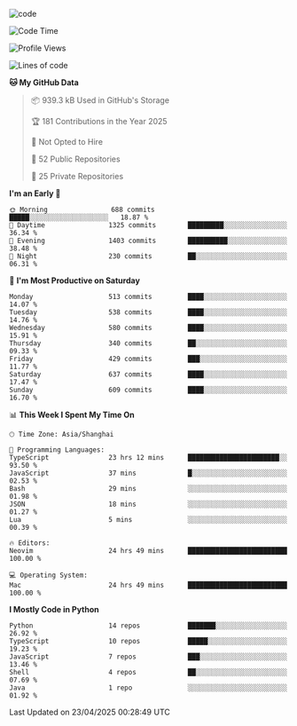 
<!--
**liuyaanng/liuyaanng** is a ✨ _special_ ✨ repository because its `README.md` (this file) appears on your GitHub profile.

Here are some ideas to get you started:

- 🔭 I’m currently working on ...
- 🌱 I’m currently learning ...
- 👯 I’m looking to collaborate on ...
- 🤔 I’m looking for help with ...
- 💬 Ask me about ...
- 📫 How to reach me: ...
- 😄 Pronouns: ...
- ⚡ Fun fact: ...
-->


![code](https://cdn.jsdelivr.net/gh/liuyaanng/liuyaanng@1.0/code.gif) 

<!--START_SECTION:waka-->
![Code Time](http://img.shields.io/badge/Code%20Time-1%2C384%20hrs%204%20mins-blue)

![Profile Views](http://img.shields.io/badge/Profile%20Views-0-blue)

![Lines of code](https://img.shields.io/badge/From%20Hello%20World%20I%27ve%20Written-21.0%20million%20lines%20of%20code-blue)

**🐱 My GitHub Data** 

> 📦 939.3 kB Used in GitHub's Storage 
 > 
> 🏆 181 Contributions in the Year 2025
 > 
> 🚫 Not Opted to Hire
 > 
> 📜 52 Public Repositories 
 > 
> 🔑 25 Private Repositories 
 > 
**I'm an Early 🐤** 

```text
🌞 Morning                688 commits         █████░░░░░░░░░░░░░░░░░░░░   18.87 % 
🌆 Daytime                1325 commits        █████████░░░░░░░░░░░░░░░░   36.34 % 
🌃 Evening                1403 commits        ██████████░░░░░░░░░░░░░░░   38.48 % 
🌙 Night                  230 commits         ██░░░░░░░░░░░░░░░░░░░░░░░   06.31 % 
```
📅 **I'm Most Productive on Saturday** 

```text
Monday                   513 commits         ████░░░░░░░░░░░░░░░░░░░░░   14.07 % 
Tuesday                  538 commits         ████░░░░░░░░░░░░░░░░░░░░░   14.76 % 
Wednesday                580 commits         ████░░░░░░░░░░░░░░░░░░░░░   15.91 % 
Thursday                 340 commits         ██░░░░░░░░░░░░░░░░░░░░░░░   09.33 % 
Friday                   429 commits         ███░░░░░░░░░░░░░░░░░░░░░░   11.77 % 
Saturday                 637 commits         ████░░░░░░░░░░░░░░░░░░░░░   17.47 % 
Sunday                   609 commits         ████░░░░░░░░░░░░░░░░░░░░░   16.70 % 
```


📊 **This Week I Spent My Time On** 

```text
🕑︎ Time Zone: Asia/Shanghai

💬 Programming Languages: 
TypeScript               23 hrs 12 mins      ███████████████████████░░   93.50 % 
JavaScript               37 mins             █░░░░░░░░░░░░░░░░░░░░░░░░   02.53 % 
Bash                     29 mins             ░░░░░░░░░░░░░░░░░░░░░░░░░   01.98 % 
JSON                     18 mins             ░░░░░░░░░░░░░░░░░░░░░░░░░   01.27 % 
Lua                      5 mins              ░░░░░░░░░░░░░░░░░░░░░░░░░   00.39 % 

🔥 Editors: 
Neovim                   24 hrs 49 mins      █████████████████████████   100.00 % 

💻 Operating System: 
Mac                      24 hrs 49 mins      █████████████████████████   100.00 % 
```

**I Mostly Code in Python** 

```text
Python                   14 repos            ███████░░░░░░░░░░░░░░░░░░   26.92 % 
TypeScript               10 repos            █████░░░░░░░░░░░░░░░░░░░░   19.23 % 
JavaScript               7 repos             ███░░░░░░░░░░░░░░░░░░░░░░   13.46 % 
Shell                    4 repos             ██░░░░░░░░░░░░░░░░░░░░░░░   07.69 % 
Java                     1 repo              ░░░░░░░░░░░░░░░░░░░░░░░░░   01.92 % 
```




 Last Updated on 23/04/2025 00:28:49 UTC
<!--END_SECTION:waka-->
